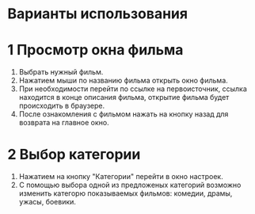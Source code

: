 # Варианты использования
# 1 Просмотр окна фильма
 1. Выбрать нужный фильм.
 2. Нажатием мыши по названию фильма открыть окно фильма.
 3. При необходимости перейти по ссылке на первоисточник, ссылка находится в конце описания фильма, открытие фильма будет происходить в браузере.
 4. После ознакомления с фильмом нажать на кнопку назад для возврата на главное окно.
 # 2 Выбор категории
  1. Нажатием на кнопку "Категории" перейти в окно настроек.
  2. С помощью выбора одной из предложеных категорий возможно изменить категорю показываемых фильмов: комедии, драмы, ужасы, боевики.
